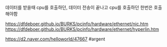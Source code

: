 데이터를 받을때 cpu를 호출하던, 데이터 전송이 끝나고 cpu를 호출하던 한번은 호출해야함

https://dfdeboer.github.io/BURKS/pcinfo/hardware/ethernet/nic.htm
https://dfdeboer.github.io/BURKS/pcinfo/hardware/ethernet/hyperlin.htm

https://d2.naver.com/helloworld/47667
#argent 